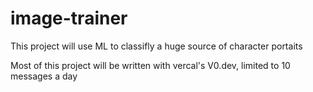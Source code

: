 # image-trainer
This project will use ML to classifly a huge source of character portaits

Most of this project will be written with vercal's V0.dev, limited to 10 messages a day